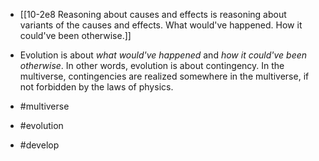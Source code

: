 - [[10-2e8 Reasoning about causes and effects is reasoning about variants of the causes and effects. What would've happened. How it could've been otherwise.]]

- Evolution is about *what would've happened* and *how it could've been otherwise*. In other words, evolution is about contingency. In the multiverse, contingencies are realized somewhere in the multiverse, if not forbidden by the laws of physics.
- #multiverse
- #evolution
- #develop
